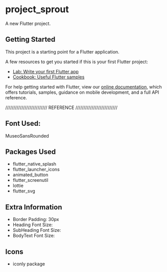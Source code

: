 # project_sprout

A new Flutter project.

## Getting Started

This project is a starting point for a Flutter application.

A few resources to get you started if this is your first Flutter project:

- [Lab: Write your first Flutter app](https://flutter.dev/docs/get-started/codelab)
- [Cookbook: Useful Flutter samples](https://flutter.dev/docs/cookbook)

For help getting started with Flutter, view our
[online documentation](https://flutter.dev/docs), which offers tutorials,
samples, guidance on mobile development, and a full API reference.

//////////////////////////  REFERENCE  //////////////////////////

## Font Used: 
MuseoSansRounded


## Packages Used 

- flutter_native_splash
- flutter_launcher_icons
- animated_button
- flutter_screenutil
- lottie
- flutter_svg


## Extra Information

- Border Padding: 30px
- Heading Font Size: 
- SubHeading Font Size:
- BodyText Font Size:

## Icons

- iconly package
